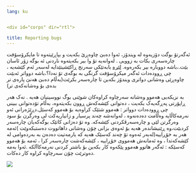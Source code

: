 ```yaml
---
lang: ku


<div id="corps" dir="rtl">

title: Reporting bugs
---
```


ئەگەرتۆ بوگت دۆزیەوە لە ویندۆز، ئەوا دەبێ چاوەڕێ بکەیت و بپاڕێیتەوە تا مایکرۆسۆفت چارەسەری بکات بە زوویی . لەوانەیە تۆ وا بیر بکەیتەوە ناردنی ئە بوگە زۆر ئاسان بێت.،باشە دووبارە بیر بکەرەوە. <a 
href="http://www.oreillynet.com/mac/blog/2002/06/mission_impossible_submitting.html">لێرە</a> 
 بابەتێکی سەرنج ڕاکێشیتێدایە لەسەر ئەم کێشەیە ، چی ڕوودەدات ئەگەر میکرۆسۆفت گرنگی بە بوگەی تۆ نەدا؟،باشە دوواتر ئەبێت چاوەڕێی وەشانی دواتری ویندۆز بکەین تا چارەسەر بکرێت(بەڵام دەبێ هەنێ پارەی تر بدەی بۆ وەشانەکەی تر)

بە نزیکەیی هەموو وەشانە سەرچاوە کراوەکان شوێنی بوگ نووسینیان هەیە . نەک هەر ڕاپۆرتی پەڕگەیەک بکەیت ، دەتوانی کێشەکەش ڕوون بکەیتەوە، بەڵام تۆدەتوانی ببینی چی ڕوودەدات دوواتر : هەموو شتێک کراوەیە بۆ هەموو کەسێل.دڕێژەرانی ئەو نەرمەکاڵایە وەڵامت دەدەنەوە ، لەوانەشە چەند پرسیار و زانیاریەکت لی وەرگرن بۆ سود وەرگرتن لێی و چارەسەرڤکردنی کێشەکە. وە تۆ دەزانی کاتێک بوگەکەیان چارەسەر کردبێت،وە ڕێنیشاندەر هەیە بۆ ئەوەی بزانی چۆن وەشانی داهاتووت دەستبکەوێت )ئەمە هەر بە خۆڕاییە(لەبەر ئەەوە تۆ چەند کەسێک هەیە کە یارمەتیت دەدەن بە بەردەوامی لە کێشەکەتدا ، وە ئەمانەش هەمووی خۆڕاییە  ، کێشەکەشت چارەسەر کرا ، ئەمە بۆ هەموو کەسێکە : ئەگەر هاتوو هەموو پێکەوە کار بکەین بۆ باشتر کردنی نەرمەکاآلکە .ئەوا بەمە دەوترێت چۆن سەرچاوە کراوە کار دەکات.

<img src="Images/report_bugs_thumb.png" />




